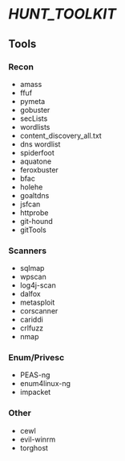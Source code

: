 # _HUNT_TOOLKIT_

## Tools

### Recon
- amass
- ffuf
- pymeta
- gobuster
- secLists
- wordlists
- content_discovery_all.txt
- dns wordlist
- spiderfoot
- aquatone
- feroxbuster
- bfac
- holehe
- goaltdns
- jsfcan
- httprobe
- git-hound
- gitTools

### Scanners
- sqlmap
- wpscan
- log4j-scan
- dalfox
- metasploit
- corscanner
- cariddi
- crlfuzz
- nmap

### Enum/Privesc
- PEAS-ng
- enum4linux-ng
- impacket

### Other
- cewl
- evil-winrm
- torghost
